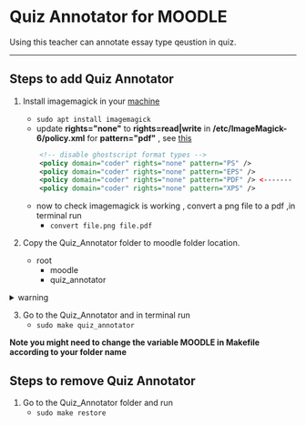 # Quiz Annotator for MOODLE

Using this teacher can annotate essay type qeustion in quiz.
___

## Steps to add Quiz Annotator

1. Install imagemagick in your [machine](https://linoxide.com/install-latest-imagemagick-on-ubuntu-20-04/)
    * `sudo apt install imagemagick`
    *  update __rights="none"__ to __rights=read|write__ in __/etc/ImageMagick-6/policy.xml__  for __pattern="pdf"__ , see [this](https://askubuntu.com/questions/1181762/imagemagickconvert-im6-q16-no-images-defined)
    ```xml
        <!-- disable ghostscript format types -->
        <policy domain="coder" rights="none" pattern="PS" />
        <policy domain="coder" rights="none" pattern="EPS" />
        <policy domain="coder" rights="none" pattern="PDF" /> <------- Here!!
        <policy domain="coder" rights="none" pattern="XPS" />

    ```

    * now to check imagemagick is working , convert a png file to a pdf ,in terminal run 
        * `convert file.png file.pdf`  
2. Copy the Quiz_Annotator folder to moodle folder location.
    * root
        * moodle
        * quiz_annotator

<details><summary> warning </summary>
 
#### after step 3 these files are going to be changed
    * moodle/quesiton/type/essay/renderer.php
    * moodle/mod/quiz/comment.php
</details>

 

3. Go to the Quiz_Annotator and in terminal run 
    * `sudo make quiz_annotator`

__Note you might need to change the variable MOODLE in Makefile according to your folder name__ 



## Steps to remove Quiz Annotator 
1. Go to the Quiz_Annotator folder and run 
    * `sudo make restore`
